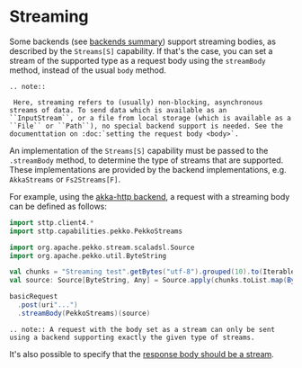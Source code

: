 # Streaming

Some backends (see [backends summary](../backends/summary.md)) support streaming bodies, as described by the `Streams[S]` capability. If that's the case, you can set a stream of the supported type as a request body using the `streamBody` method, instead of the usual `body` method.

```{eval-rst}
.. note::

 Here, streaming refers to (usually) non-blocking, asynchronous streams of data. To send data which is available as an ``InputStream``, or a file from local storage (which is available as a ``File`` or ``Path``), no special backend support is needed. See the documenttation on :doc:`setting the request body <body>`.
```

An implementation of the `Streams[S]` capability must be passed to the `.streamBody` method, to determine the type of streams that are supported. These implementations are provided by the backend implementations, e.g. `AkkaStreams` or `Fs2Streams[F]`. 

For example, using the [akka-http backend](../backends/akka.md), a request with a streaming body can be defined as follows:

```scala mdoc:compile-only
import sttp.client4.*
import sttp.capabilities.pekko.PekkoStreams

import org.apache.pekko.stream.scaladsl.Source
import org.apache.pekko.util.ByteString

val chunks = "Streaming test".getBytes("utf-8").grouped(10).to(Iterable)
val source: Source[ByteString, Any] = Source.apply(chunks.toList.map(ByteString(_)))

basicRequest
  .post(uri"...")
  .streamBody(PekkoStreams)(source)
```

```{eval-rst}
.. note:: A request with the body set as a stream can only be sent using a backend supporting exactly the given type of streams.
```

It's also possible to specify that the [response body should be a stream](../responses/body.html#streaming).
